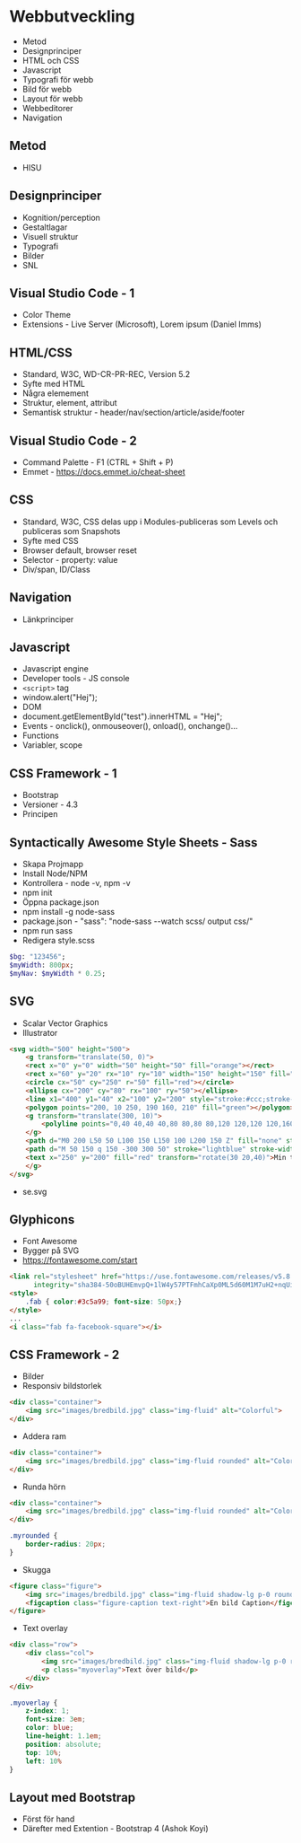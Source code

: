 # Webbutveckling

* Metod
* Designprinciper
* HTML och CSS
* Javascript
* Typografi för webb
* Bild för webb
* Layout för webb
* Webbeditorer
* Navigation

## Metod

* HISU

## Designprinciper

* Kognition/perception
* Gestaltlagar
* Visuell struktur
* Typografi
* Bilder
* SNL

## Visual Studio Code - 1

* Color Theme
* Extensions - Live Server (Microsoft), Lorem ipsum (Daniel Imms)

## HTML/CSS

* Standard, W3C, WD-CR-PR-REC, Version 5.2
* Syfte med HTML
* Några elemement
* Struktur, element, attribut
* Semantisk struktur - header/nav/section/article/aside/footer

## Visual Studio Code - 2

* Command Palette - F1 (CTRL + Shift + P)
* Emmet - <https://docs.emmet.io/cheat-sheet>

## CSS

* Standard, W3C, CSS delas upp i Modules-publiceras som Levels och publiceras som Snapshots
* Syfte med CSS
* Browser default, browser reset
* Selector - property: value
* Div/span, ID/Class

## Navigation

* Länkprinciper

## Javascript

* Javascript engine
* Developer tools - JS console
* ```<script>``` tag
* window.alert("Hej");
* DOM
* document.getElementById("test").innerHTML = "Hej";
* Events - onclick(), onmouseover(), onload(), onchange()...
* Functions
* Variabler, scope

## CSS Framework - 1

* Bootstrap
* Versioner - 4.3
* Principen

## Syntactically Awesome Style Sheets - Sass

* Skapa Projmapp
* Install Node/NPM
* Kontrollera - node -v, npm -v
* npm init
* Öppna package.json
* npm install -g node-sass
* package.json - "sass": "node-sass --watch scss/ output css/"
* npm run sass
* Redigera style.scss
  
```sass
$bg: "123456";
$myWidth: 800px;
$myNav: $myWidth * 0.25;
```

## SVG

* Scalar Vector Graphics
* Illustrator
  
```html
<svg width="500" height="500">
    <g transform="translate(50, 0)">
    <rect x="0" y="0" width="50" height="50" fill="orange"></rect>
    <rect x="60" y="20" rx="10" ry="10" width="150" height="150" fill="steelblue"></rect> <!-- rundade hörn -->
    <circle cx="50" cy="250" r="50" fill="red"></circle>
    <ellipse cx="200" cy="80" rx="100" ry="50"></ellipse>
    <line x1="400" y1="40" x2="100" y2="200" style="stroke:#ccc;stroke-width:2"></line>
    <polygon points="200, 10 250, 190 160, 210" fill="green"></polygon>
    <g transform="translate(300, 10)">
        <polyline points="0,40 40,40 40,80 80,80 80,120 120,120 120,160" fill="none" stroke="blue"></polyline>
    </g>
    <path d="M0 200 L50 50 L100 150 L150 100 L200 150 Z" fill="none" stroke="red" stroke-width="5" stroke-dasharray="20,10,5,5,5,10"></path>
    <path d="M 50 150 q 150 -300 300 50" stroke="lightblue" stroke-width="5" fill="none"></path>
    <text x="250" y="200" fill="red" transform="rotate(30 20,40)">Min text</text>
    </g>
</svg>
```

* se.svg

## Glyphicons

* Font Awesome
* Bygger på SVG
* <https://fontawesome.com/start>
  
```html
<link rel="stylesheet" href="https://use.fontawesome.com/releases/v5.8.1/css/all.css"
      integrity="sha384-50oBUHEmvpQ+1lW4y57PTFmhCaXp0ML5d60M1M7uH2+nqUivzIebhndOJK28anvf" crossorigin="anonymous">
<style>
    .fab { color:#3c5a99; font-size: 50px;}
</style>
...
<i class="fab fa-facebook-square"></i>
```

## CSS Framework - 2

* Bilder
* Responsiv bildstorlek
  
```html
<div class="container">
    <img src="images/bredbild.jpg" class="img-fluid" alt="Colorful">
</div>
```

* Addera ram

```html
<div class="container">
    <img src="images/bredbild.jpg" class="img-fluid rounded" alt="Colorful">
</div>
```

* Runda hörn

```html
<div class="container">
    <img src="images/bredbild.jpg" class="img-fluid rounded" alt="Colorful">
</div>
```

```css
.myrounded {
    border-radius: 20px;
}
```

* Skugga

```html
<figure class="figure">
    <img src="images/bredbild.jpg" class="img-fluid shadow-lg p-0 rounded" alt="Colorful">
    <figcaption class="figure-caption text-right">En bild Caption</figcaption>
</figure>
```

* Text overlay

```html
<div class="row">
    <div class="col">
        <img src="images/bredbild.jpg" class="img-fluid shadow-lg p-0 rounded" alt="Colorful">
        <p class="myoverlay">Text över bild</p>
    </div>
</div>
```

```css
.myoverlay {
    z-index: 1;
    font-size: 3em;
    color: blue;
    line-height: 1.1em;
    position: absolute;
    top: 10%;
    left: 10%
}
```

## Layout med Bootstrap

* Först för hand
* Därefter med Extention - Bootstrap 4 (Ashok Koyi)
